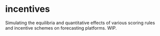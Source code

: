 # incentives
Simulating the equilibria and quantitative effects of various scoring rules and incentive schemes on forecasting platforms. WIP.

